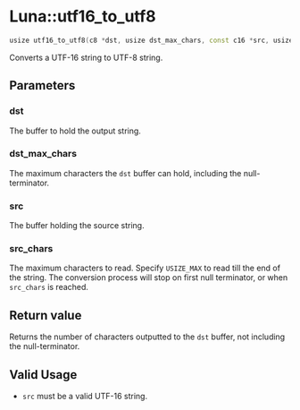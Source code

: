 # Luna::utf16_to_utf8

```c++
usize utf16_to_utf8(c8 *dst, usize dst_max_chars, const c16 *src, usize src_chars=USIZE_MAX)
```

Converts a UTF-16 string to UTF-8 string. 



## Parameters
### dst
The buffer to hold the output string. 

### dst_max_chars
The maximum characters the `dst` buffer can hold, including the null-terminator. 

### src
The buffer holding the source string. 

### src_chars
The maximum characters to read. Specify `USIZE_MAX` to read till the end of the string. The conversion process will stop on first null terminator, or when `src_chars` is reached. 

## Return value
Returns the number of characters outputted to the `dst` buffer, not including the null-terminator. 

## Valid Usage
* `src` must be a valid UTF-16 string. 

